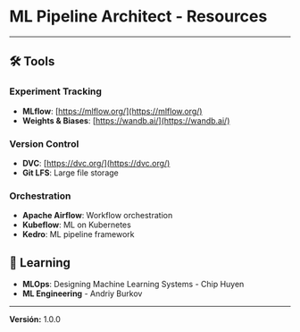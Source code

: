 # ML Pipeline Architect - Resources

---

## 🛠️ Tools

### Experiment Tracking
- **MLflow**: [https://mlflow.org/](https://mlflow.org/)
- **Weights & Biases**: [https://wandb.ai/](https://wandb.ai/)

### Version Control
- **DVC**: [https://dvc.org/](https://dvc.org/)
- **Git LFS**: Large file storage

### Orchestration
- **Apache Airflow**: Workflow orchestration
- **Kubeflow**: ML on Kubernetes
- **Kedro**: ML pipeline framework

## 📖 Learning
- **MLOps**: Designing Machine Learning Systems - Chip Huyen
- **ML Engineering** - Andriy Burkov

---

**Versión:** 1.0.0
